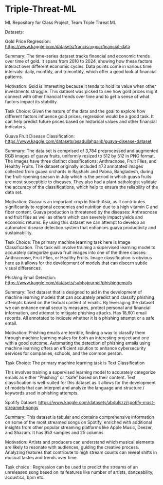 # Triple-Threat-ML
ML Repository for Class Project, Team Triple Threat ML

Datasets:

Gold Price Regression:
 https://www.kaggle.com/datasets/franciscogcc/financial-data

Summary: The time-series dataset tracks financial and economic trends over time of gold. It spans from 2010 to 2024, showing how these factors interact over different economic cycles. Data points come in various time intervals: daily, monthly, and trimonthly, which offer a good look at financial patterns.

Motivation: Gold is interesting because it tends to hold its value when other investments struggle. This dataset was picked to see how gold prices might connect with other financial trends over time and to get a sense of what factors impact its stability.

Task Choice: Given the nature of the data and the goal to explore how different factors influence gold prices, regression would be a good task. It can help predict future prices based on historical values and other financial indicators.

Guava Fruit Disease Classification: https://www.kaggle.com/datasets/asadullahgalib/guava-disease-dataset

Summary: The data set is comprised of 3,784 preprocessed and augmented RGB images of guava fruits, uniformly resized to 512 by 512 in PNG format. The images have three distinct classifications: Anthracnose, Fruit Flies, and Healthy Fruits. The dataset originally included 473 annotated images collected from guava orchards in Rajshahi and Pabna, Bangladesh, during the fruit-ripening season in July which is the period in which guava fruits are most susceptible to diseases. They also had a plant pathologist validate the accuracy of the classifications, which help to ensure the reliability of the data set. 

Motivation: Guava is an important crop in South Asia, as it contributes significantly to regional economies and nutrition due to a high vitamin C and fiber content. Guava production is threatened by the diseases: Anthracnose and fruit flies as well as others which can severely impact yields and economic returns. By using this dataset we can attempt to develop an automated disease detection system that enhances guava productivity and sustainability. 

Task Choice: The primary machine learning task here is Image Classification. This task will involve training a supervised learning model to accurately categorize guava fruit images into one of the three classes: Anthracnose, Fruit Flies, or Healthy Fruits. Image classification is obvious here as it allows for the development of models that can discern subtle visual differences.

Phishing Email Detection: 
https://www.kaggle.com/datasets/subhajournal/phishingemails


Summary: Text dataset that is designed to aid in the development of machine learning models that can accurately predict and classify phishing attempts based on the textual content of emails. By leveraging the dataset we can enhance email security measures, protect personal and financial information, and attempt to mitigate phishing attacks. Has 18,601 email records. All annotated to indicate whether it is a phishing attempt or a safe email. 

Motivation: Phishing emails are terrible, finding a way to classify them through machine learning makes for both an interesting project and one with a good outcome. Automating the detection of phishing emails using machine learning offers an efficient solution to enhance cybersecurity services for companies, schools, and the common person. 

Task Choice: The primary machine learning task is Text Classification

This involves training a supervised learning model to accurately categorize emails as either “Phishing” or “Safe” based on their content. Text classification is well-suited for this dataset as it allows for the development of models that can interpret and analyze the language and structure / keywords used in phishing attempts. 



Spotify Dataset:
https://www.kaggle.com/datasets/abdulszz/spotify-most-streamed-songs

Summary: This dataset is tabular and contains comprehensive information on some of the most streamed songs on Spotify, enriched with additional insights from other popular streaming platforms like Apple Music, Deezer, and Shazam. It has 953 samples and 25 columns.

Motivation: Artists and producers can understand which musical elements are likely to resonate with audiences, guiding the creative process. Analyzing features that contribute to high stream counts can reveal shifts in musical tastes and trends over time.

Task choice : Regression can be used to predict the streams of an unreleased song based on its features like number of artists, danceability, acoustics, bpm etc.


